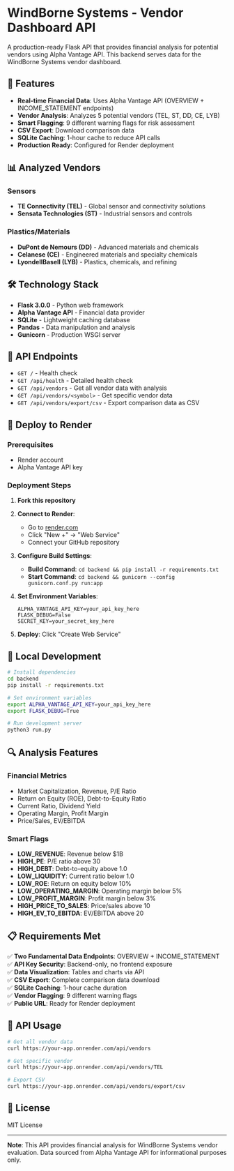 # WindBorne Systems - Vendor Dashboard API

A production-ready Flask API that provides financial analysis for potential vendors using Alpha Vantage API. This backend serves data for the WindBorne Systems vendor dashboard.

## 🚀 Features

- **Real-time Financial Data**: Uses Alpha Vantage API (OVERVIEW + INCOME_STATEMENT endpoints)
- **Vendor Analysis**: Analyzes 5 potential vendors (TEL, ST, DD, CE, LYB)
- **Smart Flagging**: 9 different warning flags for risk assessment
- **CSV Export**: Download comparison data
- **SQLite Caching**: 1-hour cache to reduce API calls
- **Production Ready**: Configured for Render deployment

## 📊 Analyzed Vendors

### Sensors
- **TE Connectivity (TEL)** - Global sensor and connectivity solutions
- **Sensata Technologies (ST)** - Industrial sensors and controls

### Plastics/Materials
- **DuPont de Nemours (DD)** - Advanced materials and chemicals
- **Celanese (CE)** - Engineered materials and specialty chemicals
- **LyondellBasell (LYB)** - Plastics, chemicals, and refining

## 🛠️ Technology Stack

- **Flask 3.0.0** - Python web framework
- **Alpha Vantage API** - Financial data provider
- **SQLite** - Lightweight caching database
- **Pandas** - Data manipulation and analysis
- **Gunicorn** - Production WSGI server

## 📡 API Endpoints

- `GET /` - Health check
- `GET /api/health` - Detailed health check
- `GET /api/vendors` - Get all vendor data with analysis
- `GET /api/vendors/<symbol>` - Get specific vendor data
- `GET /api/vendors/export/csv` - Export comparison data as CSV

## 🚀 Deploy to Render

### Prerequisites
- Render account
- Alpha Vantage API key

### Deployment Steps

1. **Fork this repository**

2. **Connect to Render**:
   - Go to [render.com](https://render.com)
   - Click "New +" → "Web Service"
   - Connect your GitHub repository

3. **Configure Build Settings**:
   - **Build Command**: `cd backend && pip install -r requirements.txt`
   - **Start Command**: `cd backend && gunicorn --config gunicorn.conf.py run:app`

4. **Set Environment Variables**:
   ```
   ALPHA_VANTAGE_API_KEY=your_api_key_here
   FLASK_DEBUG=False
   SECRET_KEY=your_secret_key_here
   ```

5. **Deploy**: Click "Create Web Service"

## 🔧 Local Development

```bash
# Install dependencies
cd backend
pip install -r requirements.txt

# Set environment variables
export ALPHA_VANTAGE_API_KEY=your_api_key_here
export FLASK_DEBUG=True

# Run development server
python3 run.py
```

## 🔍 Analysis Features

### Financial Metrics
- Market Capitalization, Revenue, P/E Ratio
- Return on Equity (ROE), Debt-to-Equity Ratio
- Current Ratio, Dividend Yield
- Operating Margin, Profit Margin
- Price/Sales, EV/EBITDA

### Smart Flags
- **LOW_REVENUE**: Revenue below $1B
- **HIGH_PE**: P/E ratio above 30
- **HIGH_DEBT**: Debt-to-equity above 1.0
- **LOW_LIQUIDITY**: Current ratio below 1.0
- **LOW_ROE**: Return on equity below 10%
- **LOW_OPERATING_MARGIN**: Operating margin below 5%
- **LOW_PROFIT_MARGIN**: Profit margin below 3%
- **HIGH_PRICE_TO_SALES**: Price/sales above 10
- **HIGH_EV_TO_EBITDA**: EV/EBITDA above 20

## 📋 Requirements Met

✅ **Two Fundamental Data Endpoints**: OVERVIEW + INCOME_STATEMENT  
✅ **API Key Security**: Backend-only, no frontend exposure  
✅ **Data Visualization**: Tables and charts via API  
✅ **CSV Export**: Complete comparison data download  
✅ **SQLite Caching**: 1-hour cache duration  
✅ **Vendor Flagging**: 9 different warning flags  
✅ **Public URL**: Ready for Render deployment  

## 🔗 API Usage

```bash
# Get all vendor data
curl https://your-app.onrender.com/api/vendors

# Get specific vendor
curl https://your-app.onrender.com/api/vendors/TEL

# Export CSV
curl https://your-app.onrender.com/api/vendors/export/csv
```

## 📄 License

MIT License

---

**Note**: This API provides financial analysis for WindBorne Systems vendor evaluation. Data sourced from Alpha Vantage API for informational purposes only.